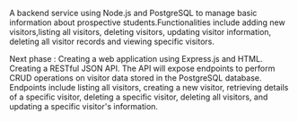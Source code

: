 A backend service using Node.js and PostgreSQL to manage basic information about prospective students.Functionalities include adding new visitors,listing all visitors, deleting visitors, updating visitor information, deleting all visitor records and viewing specific visitors.

Next phase : Creating a web application using Express.js and HTML. Creating a RESTful JSON API. The API will expose endpoints to perform CRUD operations on visitor data stored in the PostgreSQL database. Endpoints include listing all visitors, creating a new visitor, retrieving details of a specific visitor, deleting a specific visitor, deleting all visitors, and updating a specific visitor's information.
